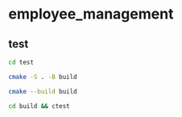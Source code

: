 # employee_management


## test

```sh
cd test

cmake -S . -B build

cmake --build build

cd build && ctest
```